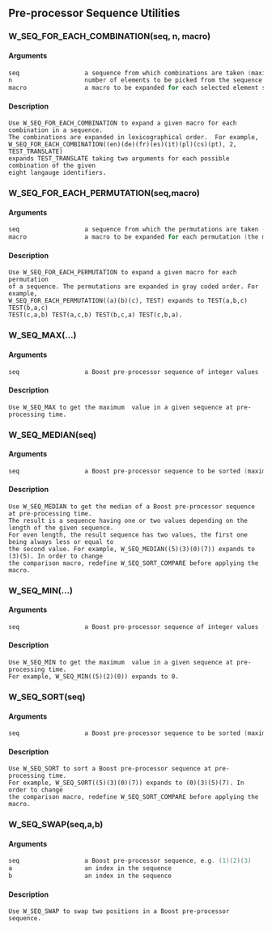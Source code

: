 ## Pre-processor Sequence Utilities
    
### W_SEQ_FOR_EACH_COMBINATION(seq, n, macro)
#### Arguments
```C
seq                  a sequence from which combinations are taken (maximum length is eight elements)
n                    number of elements to be picked from the sequence
macro                a macro to be expanded for each selected element set (the macro should take n arguments)
```
#### Description
    Use W_SEQ_FOR_EACH_COMBINATION to expand a given macro for each combination in a sequence.
    The combinations are expanded in lexicographical order.  For example,
    W_SEQ_FOR_EACH_COMBINATION((en)(de)(fr)(es)(it)(pl)(cs)(pt), 2, TEST_TRANSLATE)
    expands TEST_TRANSLATE taking two arguments for each possible combination of the given
    eight langauge identifiers.
    
### W_SEQ_FOR_EACH_PERMUTATION(seq,macro)
#### Arguments
```C
seq                  a sequence from which the permutations are taken (maximum length is six elements)
macro                a macro to be expanded for each permutation (the macro should take the same number of arguments than in the sequenece)
```
#### Description
    Use W_SEQ_FOR_EACH_PERMUTATION to expand a given macro for each permutation
    of a sequence. The permutations are expanded in gray coded order. For example,
    W_SEQ_FOR_EACH_PERMUTATION((a)(b)(c), TEST) expands to TEST(a,b,c) TEST(b,a,c)
    TEST(c,a,b) TEST(a,c,b) TEST(b,c,a) TEST(c,b,a).
    
### W_SEQ_MAX(...)
#### Arguments
```C
seq                  a Boost pre-processor sequence of integer values (up to six values) between 0...255
```
#### Description
    Use W_SEQ_MAX to get the maximum  value in a given sequence at pre-processing time.
    
### W_SEQ_MEDIAN(seq)
#### Arguments
```C
seq                  a Boost pre-processor sequence to be sorted (maximum sequence length is six).
```
#### Description
    Use W_SEQ_MEDIAN to get the median of a Boost pre-processor sequence at pre-processing time.
    The result is a sequence having one or two values depending on the length of the given sequence.
    For even length, the result sequence has two values, the first one being always less or equal to
    the second value. For example, W_SEQ_MEDIAN((5)(3)(0)(7)) expands to (3)(5). In order to change
    the comparison macro, redefine W_SEQ_SORT_COMPARE before applying the macro.
    
### W_SEQ_MIN(...)
#### Arguments
```C
seq                  a Boost pre-processor sequence of integer values (up to six values) between 0...255
```
#### Description
    Use W_SEQ_MIN to get the maximum  value in a given sequence at pre-processing time.
    For example, W_SEQ_MIN((5)(2)(0)) expands to 0.
    
### W_SEQ_SORT(seq)
#### Arguments
```C
seq                  a Boost pre-processor sequence to be sorted (maximum sequence length is eight).
```
#### Description
    Use W_SEQ_SORT to sort a Boost pre-processor sequence at pre-processing time.
    For example, W_SEQ_SORT((5)(3)(0)(7)) expands to (0)(3)(5)(7). In order to change
    the comparison macro, redefine W_SEQ_SORT_COMPARE before applying the macro.
    
### W_SEQ_SWAP(seq,a,b)
#### Arguments
```C
seq                  a Boost pre-processor sequence, e.g. (1)(2)(3)
a                    an index in the sequence
b                    an index in the sequence
```
#### Description
    Use W_SEQ_SWAP to swap two positions in a Boost pre-processor sequence.
